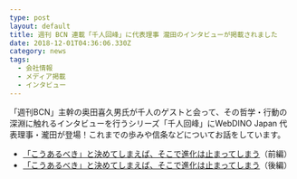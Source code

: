 ```yaml
---
type: post
layout: default
title: 週刊 BCN 連載「千人回峰」に代表理事 瀧田のインタビューが掲載されました
date: 2018-12-01T04:36:06.330Z
category: news
tags:
  - 会社情報
  - メディア掲載
  - インタビュー
---
```

「週刊BCN」主幹の奥田喜久男氏が千人のゲストと会って、その哲学・行動の深淵に触れるインタビューを行うシリーズ「千人回峰」にWebDINO Japan 代表理事・瀧田が登場！これまでの歩みや信条などについてお話をしています。

* [「こうあるべき」と決めてしまえば、そこで進化は止まってしまう](https://www.weeklybcn.com/journal/hitoarite/detail/20181129_165284.html)（前編）
* [「こうあるべき」と決めてしまえば、そこで進化は止まってしまう](https://www.weeklybcn.com/journal/hitoarite/detail/20181206_165391.html)（後編）
